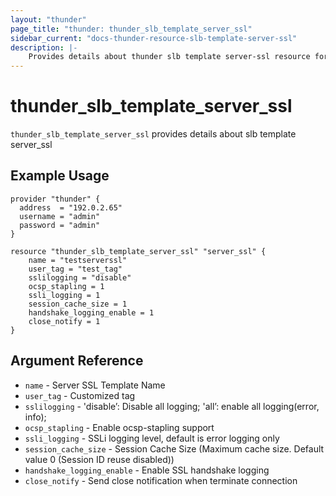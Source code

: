 ```yaml
---
layout: "thunder"
page_title: "thunder: thunder_slb_template_server_ssl"
sidebar_current: "docs-thunder-resource-slb-template-server-ssl"
description: |-
    Provides details about thunder slb template server-ssl resource for A10
---
```


# thunder\_slb\_template\_server\_ssl

`thunder_slb_template_server_ssl` provides details about slb template server_ssl
## Example Usage


```hcl
provider "thunder" {
  address  = "192.0.2.65"
  username = "admin"
  password = "admin"
}

resource "thunder_slb_template_server_ssl" "server_ssl" {
	name = "testserverssl"
	user_tag = "test_tag"
	sslilogging = "disable"
	ocsp_stapling = 1
	ssli_logging = 1
	session_cache_size = 1
	handshake_logging_enable = 1
	close_notify = 1
}
```

## Argument Reference

* `name` - Server SSL Template Name
* `user_tag` - Customized tag
* `sslilogging` - 'disable’: Disable all logging; 'all’: enable all logging(error, info);
* `ocsp_stapling` - Enable ocsp-stapling support
* `ssli_logging` - SSLi logging level, default is error logging only
* `session_cache_size` - Session Cache Size (Maximum cache size. Default value 0 (Session ID reuse disabled))
* `handshake_logging_enable` - Enable SSL handshake logging
* `close_notify` - Send close notification when terminate connection

